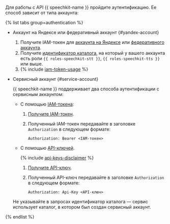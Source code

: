 Для работы с API {{ speechkit-name }} пройдите аутентификацию. Ее способ зависит от типа аккаунта:

{% list tabs group=authentication %}

- Аккаунт на Яндексе или федеративный аккаунт {#yandex-account}

  1. Получите IAM-токен для [аккаунта на Яндексе](../../iam/operations/iam-token/create.md) или [федеративного аккаунта](../../iam/operations/iam-token/create-for-federation.md).
  1. Получите [идентификатор каталога](../../resource-manager/operations/folder/get-id.md), на который у вашего аккаунта есть роли `{{ roles-speechkit-stt }}`, `{{ roles-speechkit-tts }}` или выше.
  1. {% include [iam-token-usage](../iam-token-usage-speechkit-v3.md) %}

- Сервисный аккаунт {#service-account}

  {{ speechkit-name }} поддерживает два способа аутентификации с сервисным аккаунтом:

   * С помощью [IAM-токена](../../iam/concepts/authorization/iam-token.md):

      1. [Получите IAM-токен](../../iam/operations/iam-token/create-for-sa.md).
      1. Полученный IAM-токен передавайте в заголовке `Authorization` в следующем формате:

          ```
          Authorization: Bearer <IAM-токен>
          ```

   * С помощью [API-ключей](../../iam/concepts/authorization/api-key).

     {% include [api-keys-disclaimer](../iam/api-keys-disclaimer.md) %}

      1. [Получите API-ключ](../../iam/operations/api-key/create.md).
      1. Полученный API-ключ передавайте в заголовке `Authorization` в следующем формате:

          ```
          Authorization: Api-Key <API-ключ>
          ```

   Не указывайте в запросах идентификатор каталога — сервис использует каталог, в котором был создан сервисный аккаунт.

{% endlist %}
